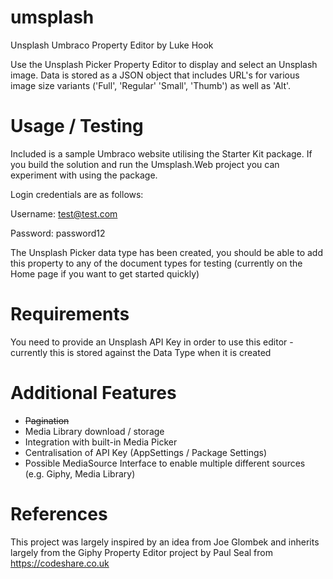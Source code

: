 # umsplash
Unsplash Umbraco Property Editor by Luke Hook

Use the Unsplash Picker Property Editor to display and select an Unsplash image. Data is stored as a JSON object that includes URL's for various image size variants ('Full', 'Regular' 'Small', 'Thumb') as well as 'Alt'.

# Usage / Testing

Included is a sample Umbraco website utilising the Starter Kit package. If you build the solution and run the Umsplash.Web project you can experiment with using the package.

Login credentials are as follows:

Username: test@test.com

Password: password12

The Unsplash Picker data type has been created, you should be able to add this property to any of the document types for testing (currently on the Home page if you want to get started quickly)

# Requirements

You need to provide an Unsplash API Key in order to use this editor - currently this is stored against the Data Type when it is created

# Additional Features

- ~~Pagination~~
- Media Library download / storage
- Integration with built-in Media Picker
- Centralisation of API Key (AppSettings / Package Settings)
- Possible MediaSource Interface to enable multiple different sources (e.g. Giphy, Media Library)

# References
This project was largely inspired by an idea from Joe Glombek and inherits largely from the Giphy Property Editor project by Paul Seal from https://codeshare.co.uk
